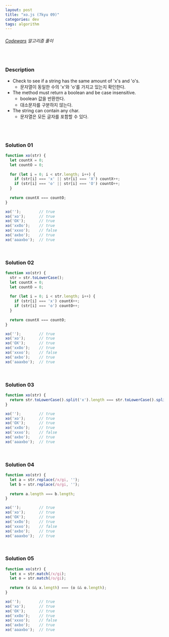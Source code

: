 ```yaml
---
layout: post
title: "xo.js (7kyu 09)"
categories: dev
tags: algorithm
---
```


###### [Codewars](https://www.codewars.com) 알고리즘 풀이

<br>

### Description

- Check to see if a string has the same amount of 'x's and 'o's.
  - 문자열이 동일한 수의 'x'와 'o'를 가지고 있는지 확인한다.
- The method must return a boolean and be case insensitive.
  - boolean 값을 반환한다.
  - 대소문자를 구분하지 않는다.
- The string can contain any char.
  - 문자열은 모든 글자를 포함할 수 있다.

<br>

<br>

### Solution 01

```js
function xo(str) {
  let countX = 0;
  let countO = 0;
  
  for (let i = 0; i < str.length; i++) {
    if (str[i] === 'x' || str[i] === 'X') countX++;
    if (str[i] === 'o' || str[i] === 'O') countO++;
  }
  
  return countX === countO;
}

xo('');        // true
xo('xo');      // true
xo('OX');      // true
xo('xxOo');    // true
xo('xxxo');    // false
xo('axbo');    // true
xo('aaaxbo');  // true
```

<br>

### Solution 02

```js
function xo(str) {
  str = str.toLowerCase();
  let countX = 0;
  let countO = 0;
  
  for (let i = 0; i < str.length; i++) {
    if (str[i] === 'x') countX++;
    if (str[i] === 'o') countO++;
  }
  
  return countX === countO;
}

xo('');        // true
xo('xo');      // true
xo('OX');      // true
xo('xxOo');    // true
xo('xxxo');    // false
xo('axbo');    // true
xo('aaaxbo');  // true
```

<br>

### Solution 03

```js
function xo(str) {
  return str.toLowerCase().split('x').length === str.toLowerCase().split('o').length;
}

xo('');        // true
xo('xo');      // true
xo('OX');      // true
xo('xxOo');    // true
xo('xxxo');    // false
xo('axbo');    // true
xo('aaaxbo');  // true
```

<br>

### Solution 04

```js
function xo(str) {
  let a = str.replace(/x/gi, '');
  let b = str.replace(/o/gi, '');
  
  return a.length === b.length;
}

xo('');        // true
xo('xo');      // true
xo('OX');      // true
xo('xxOo');    // true
xo('xxxo');    // false
xo('axbo');    // true
xo('aaaxbo');  // true
```

<br>

### Solution 05

```js
function xo(str) {
  let x = str.match(/x/gi);
  let o = str.match(/o/gi);
  
  return (x && x.length) === (o && o.length);
}

xo('');        // true
xo('xo');      // true
xo('OX');      // true
xo('xxOo');    // true
xo('xxxo');    // false
xo('axbo');    // true
xo('aaaxbo');  // true
```

<br>

<br>